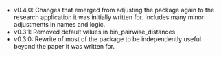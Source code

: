 - v0.4.0: Changes that emerged from adjusting the package again to the research application it was initially written for. Includes many minor adjustments in names and logic.
- v0.3.1: Removed default values in bin_pairwise_distances.
- v0.3.0: Rewrite of most of the package to be independently useful beyond the paper it was written for.
